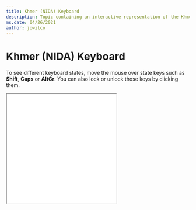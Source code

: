 ```yaml
--- 
title: Khmer (NIDA) Keyboard 
description: Topic containing an interactive representation of the Khmer (NIDA) Keyboard 
ms.date: 04/26/2021 
author: jowilco 
--- 
```

 
# Khmer (NIDA) Keyboard 
 
To see different keyboard states, move the mouse over state keys such as **Shift**, **Caps** or **AltGr**. You can also lock or unlock those keys by clicking them. 
 
<iframe src="kbdkni.html" height="300"></iframe> 
